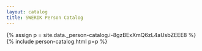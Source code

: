 ```yaml
---
layout: catalog
title: SWERIK Person Catalog
---
```

{% assign p = site.data._person-catalog.i-8gzBExXmQ6zL4aUsbZEEE8 %}
{% include person-catalog.html p=p %}

